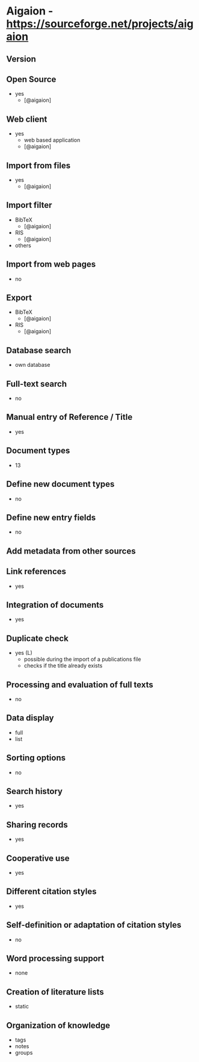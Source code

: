 # Aigaion - https://sourceforge.net/projects/aigaion

## Version

## Open Source
- yes
	- [@aigaion]

## Web client
- yes
    - web based application
    - [@aigaion]

## Import from files
- yes
	- [@aigaion]

## Import filter
- BibTeX
	- [@aigaion]
- RIS
	- [@aigaion]
- others

## Import from web pages
- no

## Export
- BibTeX
	- [@aigaion]
- RIS
	- [@aigaion]

## Database search
- own database

## Full-text search
- no

## Manual entry of Reference / Title
- yes

## Document types
- 13

## Define new document types
- no

## Define new entry fields
- no

## Add metadata from other sources

## Link references
- yes

## Integration of documents
- yes

## Duplicate check
- yes (L)
    - possible during the import of a publications file
    - checks if the title already exists

## Processing and evaluation of full texts
- no

## Data display
- full
- list

## Sorting options
- no

## Search history
- yes

## Sharing records
- yes

## Cooperative use
- yes

## Different citation styles
- yes

## Self-definition or adaptation of citation styles
- no

## Word processing support
- none

## Creation of literature lists
- static

## Organization of knowledge
- tags
- notes
- groups

